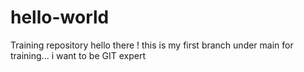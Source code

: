 # hello-world
Training repository
hello there !
this is my first branch under main for training...
i want to be GIT expert
